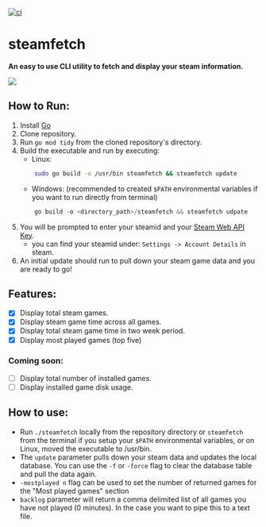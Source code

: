 [![ci](https://github.com/gcancel/steamfetch/actions/workflows/ci.yml/badge.svg)](https://github.com/gcancel/steamfetch/actions/workflows/ci.yml)
# steamfetch
**An easy to use CLI utility to fetch and display your steam information.**

![](https://github.com/gcancel/steamfetch/blob/main/img/output.png)
## How to Run:
1. Install [Go](https://go.dev/dl/)
2. Clone repository.
3. Run `go mod tidy` from the cloned repository's directory.
4. Build the executable and run by executing:
    - Linux:  
    ```bash
        sudo go build -o /usr/bin steamfetch && steamfetch update
    ```
    - Windows:
    (recommended to created `$PATH` environmental variables if you want to run directly from terminal)
    ```powershell
        go build -o <directory_path>/steamfetch && steamfetch udpate
    ```
5. You will be prompted to enter your steamid and your [Steam Web API Key](https://steamcommunity.com/dev/apikey).
   - you can find your steamid under: `Settings -> Account Details` in steam.
6. An initial update should run to pull down your steam game data and you are ready to go!

## Features:
- [x] Display total steam games. 
- [x] Display steam game time across all games.
- [x] Display total steam game time in two week period.
- [x] Display most played games (top five)

### Coming soon:
- [ ] Display total number of installed games.
- [ ] Display installed game disk usage.

## How to use:
- Run `./steamfetch` locally from the repository directory or `steamfetch` from the terminal if you setup your `$PATH` environmental variables, or on Linux, moved the executable to /usr/bin.
- The `update` parameter pulls down your steam data and updates the local database. You can use the `-f` or `-force` flag to clear the database table and pull the data again.
- `-mostplayed n` flag can be used to set the number of returned games for the "Most played games" section
- `backlog` parameter will return a comma delimited list of all games you have not played (0 minutes). In the case you want to pipe this to a text file.
